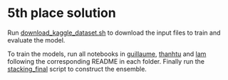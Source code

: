 # 5th place solution
Run [download_kaggle_dataset.sh](./download_kaggle_dataset.sh) to download the input files to train and evaluate the model.

To train the models, run all notebooks in [guillaume](./guillaume), [thanhtu](./thanhtu) and [lam](./lam) following the corresponding README in each folder.
Finally run the [stacking_final](./stacking_final.ipynb) script to construct the ensemble.
